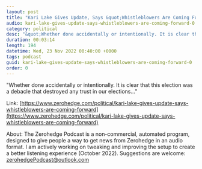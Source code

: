 ```yaml
---
layout: post
title: "Kari Lake Gives Update, Says &quot;Whistleblowers Are Coming Forward&quot;"
audio: kari-lake-gives-update-says-whistleblowers-are-coming-forward-0
category: political
desc: "&quot;Whether done accidentally or intentionally. It is clear that this election was a debacle that destroyed any trust in our elections...&quot;"
duration: 00:03:14
length: 194
datetime: Wed, 23 Nov 2022 00:40:00 +0000
tags: podcast
guid: kari-lake-gives-update-says-whistleblowers-are-coming-forward-0
order: 0
---
```

&quot;Whether done accidentally or intentionally. It is clear that this election was a debacle that destroyed any trust in our elections...&quot;

Link: [https://www.zerohedge.com/political/kari-lake-gives-update-says-whistleblowers-are-coming-forward](https://www.zerohedge.com/political/kari-lake-gives-update-says-whistleblowers-are-coming-forward)

About: The Zerohedge Podcast is a non-commercial, automated program, designed to give people a way to get news from Zerohedge in an audio format.  I am actively working on tweaking and improving the setup to create a better listening experience (October 2022).  Suggestions are welcome: [zerohedgePodcast@outlook.com](mailto:zerohedgePodcast@outlook.com)